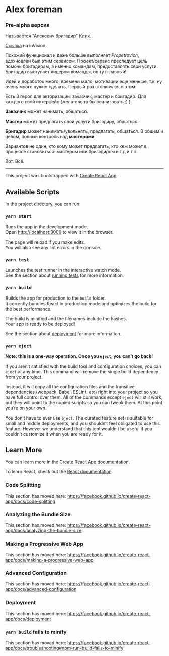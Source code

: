 # Alex foreman
### Pre-alpha версия
Называется "Алексеич бригадир" [Клик](https://z-igor.github.io/foreman_gh-ps/#/).

[Ссылка](https://spathochy920970.invisionapp.com/public/prototype/sketvy4v1000l8e01llkrrp94) на inVision.

Похожий функционал и даже больше выполняет _Propetrovich_, вдохновлен был этим сервисом.
Проект/сервис преследует цель помочь бригадирам, а именно командам, предоставлять свои услуги. Бригадир выступает лидером команды, он тут главный!

Идей и доработок много, времени мало, мотивации еще меньше, т.к. ну очень много нужно сделать. Первый раз столкнулся с этим.

Есть 3 героя для авторизации: заказчик, мастер и бригадир. Для каждого свой интерфейс (желательно бы реализовать :) ).

__Заказчик__ может нанимать, общаться.

__Мастер__ может предлагать свои услуги бригадиру, общаться.

__Бригадир__ может нанимать/увольнять, предлагать, общаться. В общем и целом, полный контроль над __мастерами__.

Вариантов не один, кто кому может предлагать, кто кем может в процессе становиться: мастером или бригадиром и т.д и т.п.

Вот. Всё.

---

This project was bootstrapped with [Create React App](https://github.com/facebook/create-react-app).

## Available Scripts

In the project directory, you can run:

### `yarn start`

Runs the app in the development mode.<br />
Open [http://localhost:3000](http://localhost:3000) to view it in the browser.

The page will reload if you make edits.<br />
You will also see any lint errors in the console.

### `yarn test`

Launches the test runner in the interactive watch mode.<br />
See the section about [running tests](https://facebook.github.io/create-react-app/docs/running-tests) for more information.

### `yarn build`

Builds the app for production to the `build` folder.<br />
It correctly bundles React in production mode and optimizes the build for the best performance.

The build is minified and the filenames include the hashes.<br />
Your app is ready to be deployed!

See the section about [deployment](https://facebook.github.io/create-react-app/docs/deployment) for more information.

### `yarn eject`

**Note: this is a one-way operation. Once you `eject`, you can’t go back!**

If you aren’t satisfied with the build tool and configuration choices, you can `eject` at any time. This command will remove the single build dependency from your project.

Instead, it will copy all the configuration files and the transitive dependencies (webpack, Babel, ESLint, etc) right into your project so you have full control over them. All of the commands except `eject` will still work, but they will point to the copied scripts so you can tweak them. At this point you’re on your own.

You don’t have to ever use `eject`. The curated feature set is suitable for small and middle deployments, and you shouldn’t feel obligated to use this feature. However we understand that this tool wouldn’t be useful if you couldn’t customize it when you are ready for it.

## Learn More

You can learn more in the [Create React App documentation](https://facebook.github.io/create-react-app/docs/getting-started).

To learn React, check out the [React documentation](https://reactjs.org/).

### Code Splitting

This section has moved here: https://facebook.github.io/create-react-app/docs/code-splitting

### Analyzing the Bundle Size

This section has moved here: https://facebook.github.io/create-react-app/docs/analyzing-the-bundle-size

### Making a Progressive Web App

This section has moved here: https://facebook.github.io/create-react-app/docs/making-a-progressive-web-app

### Advanced Configuration

This section has moved here: https://facebook.github.io/create-react-app/docs/advanced-configuration

### Deployment

This section has moved here: https://facebook.github.io/create-react-app/docs/deployment

### `yarn build` fails to minify

This section has moved here: https://facebook.github.io/create-react-app/docs/troubleshooting#npm-run-build-fails-to-minify
